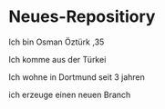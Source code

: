 # Neues-Repositiory

Ich bin Osman Öztürk ,35 

Ich komme aus der Türkei 

Ich wohne in Dortmund seit 3 jahren

ich erzeuge einen neuen Branch